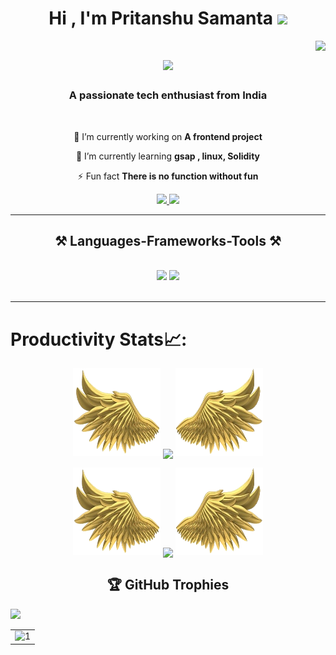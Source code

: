 <!-- ![image](https://developers.giphy.com/branch/master/static/api-512d36c09662682717108a38bbb5c57d.gif) -->
<!-- ![image](https://repository-images.githubusercontent.com/588181932/e36ec678-7984-4cdd-8e4c-a3932772ff8e) -->
<h1 align="center">Hi , I'm Pritanshu Samanta <img src="https://media.giphy.com/media/hvRJCLFzcasrR4ia7z/giphy.gif" width="35"></h1>

<img align="right" src="https://visitor-badge.laobi.icu/badge?page_id=Pritanshu69.Pritanshu69" />
<h1 align="center">
    <img src="https://readme-typing-svg.herokuapp.com/?font=Righteous&size=35&center=true&vCenter=true&width=500&height=70&duration=4000&lines=frontend+developer👨‍💻;+CS+enthusiast💻💓;" />
</h1>
<h3 align="center">A passionate tech enthusiast from India</h3>

<br/>

<div align="center">

🔭 I’m currently working on **A frontend project**

🌱 I’m currently learning **gsap , linux, Solidity**

⚡ Fun fact **There is no function without fun**

</div>

<div align="center"> 
  <a href="mailto:samantaprit1924@gmail.com">
    <img src="https://img.shields.io/badge/Gmail-333333?style=for-the-badge&logo=gmail&logoColor=red" />
  </a>
  <a href="https://www.linkedin.com/in/pritanshu-samanta-956450260/" target="_blank">
    <img src="https://img.shields.io/badge/LinkedIn-0077B5?style=for-the-badge&logo=linkedin&logoColor=white" target="_blank" />
  </a>
  </div>

   <hr/>
 
<h2 align="center">⚒️ Languages-Frameworks-Tools ⚒️</h2>
<br/>
<div align="center">
    <img src="https://skillicons.dev/icons?i=react,html,css,vscode,github,tailwind,git,vite,remix" />
    <img src="https://skillicons.dev/icons?i=python,javascript,firebase,c,linux,cpp,matlab,emotion" /><br>
</div>
<br/>
<hr/>
 

<!-- ![]() -->

</div>

# Productivity Stats📈:

<p align="center">
  <a>
    <img height="140" width="140" src="https://github.com/Anubhavdevv/Anubhavdevv/blob/main/PNG/left.png">
    <img align="center" src="https://github-readme-streak-stats.herokuapp.com/?user=Pritanshu69&theme=dark&hide_border=false"/>
    <img height="140" width="140" src="https://github.com/Anubhavdevv/Anubhavdevv/blob/main/PNG/right.png">
  </a>
</p>

<p align="center">
  <a>
    <img height="140" width="140" src="https://github.com/Anubhavdevv/Anubhavdevv/blob/main/PNG/left.png">
    <img align="center" src="https://github-readme-stats.vercel.app/api/top-langs/?username=Pritanshu69&theme=dark&hide_border=false&include_all_commits=true&count_private=true&layout=compact"/>
    <img height="140" width="140" src="https://github.com/Anubhavdevv/Anubhavdevv/blob/main/PNG/right.png">
  </a>
</p>

<table>
  <tr align="center">
    <td><img src="https://github-profile-summary-cards.vercel.app/api/cards/profile-details?username=Pritanshu69&theme=monokai"  display=block width=100% height=auto  alt="1" ></td>
   </tr> 
<div align="center">

## 🏆 GitHub Trophies

</div>

![](https://github-profile-trophy.vercel.app/?username=Pritanshu69&theme=radical&no-frame=false&no-bg=true&margin-w=4)


